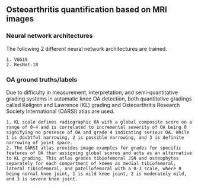 ## Osteoarthritis quantification based on MRI images

### Neural network architectures
The following 2 different neural network architectures are trained. 

    1. VGG19
    2. ResNet-18

### OA ground truths/labels
Due to difficulty in measurement, interpretation, and semi-quantitative grading systems in automatic knee OA detection, both quantitative gradings called Kellgren and Lawrence (KL) grading and Osteoarthritis Research Society International (OARSI) atlas are used.

    1. KL scale defines radiographic OA with a global composite score on a range of 0-4 and is correlated to incremental severity of OA being 0 signifying no presence of OA and grade 4 indicating serious OA. While 1 is doubtful narrowing, 2 is possible narrowing, and 3 is definite narrowing of joint space.
    2. The OARSI atlas provides image examples for grades for specific features of OA than assigning global scores and acts as an alternative to KL grading. This atlas grades tibiofemoral JSN and osteophytes separately for each compartment of knees as medial tibiofemoral, lateral tibiofemoral, and patellofemoral with a 0-3 scale, where 0 being nornal knee joint, 1 is mild knee joint, 2 is moderately mild, and 3 is severe knee joint.
    
   
   
